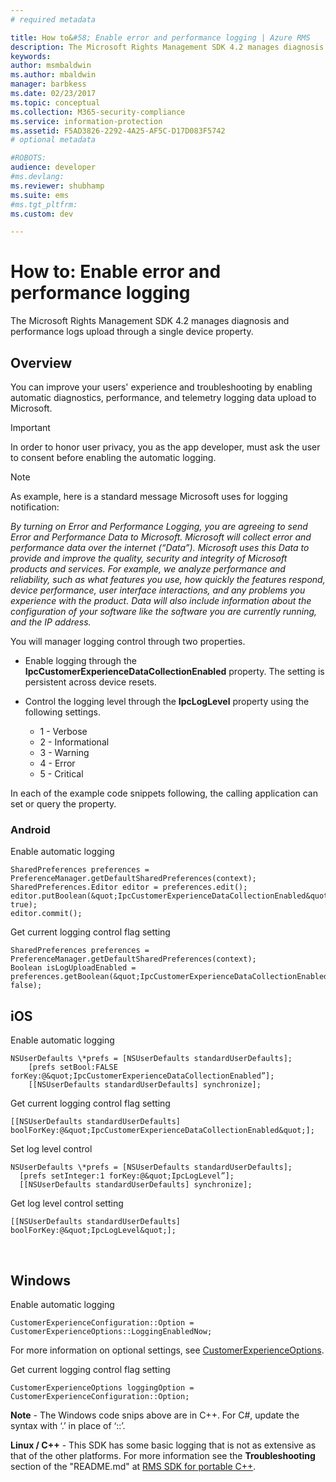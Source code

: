 ```yaml
---
# required metadata

title: How to&#58; Enable error and performance logging | Azure RMS
description: The Microsoft Rights Management SDK 4.2 manages diagnosis and performance logs upload through a single device property.
keywords:
author: msmbaldwin
ms.author: mbaldwin
manager: barbkess
ms.date: 02/23/2017
ms.topic: conceptual
ms.collection: M365-security-compliance
ms.service: information-protection
ms.assetid: F5AD3826-2292-4A25-AF5C-D17D083F5742
# optional metadata

#ROBOTS:
audience: developer
#ms.devlang:
ms.reviewer: shubhamp
ms.suite: ems
#ms.tgt_pltfrm:
ms.custom: dev

---
```


# How to: Enable error and performance logging
The Microsoft Rights Management SDK 4.2 manages diagnosis and performance logs upload through a single device property.

## Overview ##
You can improve your users' experience and troubleshooting by enabling automatic diagnostics, performance, and telemetry logging data upload to Microsoft. 

> [!IMPORTANT] 
> In order to honor user privacy, you as the app developer, must ask the user to consent before enabling the automatic logging.

> [!NOTE]
> As example, here is a standard message Microsoft uses for logging notification: 
>
> *By turning on Error and Performance Logging, you are agreeing to send Error and Performance Data to Microsoft.  Microsoft will collect error and performance data over the internet (“Data”).  Microsoft uses this Data to provide and improve the quality, security and integrity of Microsoft products and services.  For example, we analyze performance and reliability, such as what features you use, how quickly the features respond, device performance, user interface interactions, and any problems you experience with the product.  Data will also include information about the configuration of your software like the software you are currently running, and the IP address.*  

You will manager logging control through two properties.

-   Enable logging through the **IpcCustomerExperienceDataCollectionEnabled** property. The setting is persistent across device resets.
-   Control the logging level through the **IpcLogLevel** property using the following settings.

    * 1 - Verbose
    * 2 - Informational
    * 3 - Warning
    * 4 - Error
    * 5 - Critical

In each of the example code snippets following, the calling application can set or query the property.

### Android ###
Enable automatic logging

    SharedPreferences preferences = PreferenceManager.getDefaultSharedPreferences(context);
    SharedPreferences.Editor editor = preferences.edit();
    editor.putBoolean(&quot;IpcCustomerExperienceDataCollectionEnabled&quot;, true);
    editor.commit();

Get current logging control flag setting

    SharedPreferences preferences = PreferenceManager.getDefaultSharedPreferences(context);
    Boolean isLogUploadEnabled = preferences.getBoolean(&quot;IpcCustomerExperienceDataCollectionEnabled&quot;, false);

## iOS ##
Enable automatic logging

    NSUserDefaults \*prefs = [NSUserDefaults standardUserDefaults];
        [prefs setBool:FALSE forKey:@&quot;IpcCustomerExperienceDataCollectionEnabled”];
        [[NSUserDefaults standardUserDefaults] synchronize];

Get current logging control flag setting

    [[NSUserDefaults standardUserDefaults] boolForKey:@&quot;IpcCustomerExperienceDataCollectionEnabled&quot;];

Set log level control

    NSUserDefaults \*prefs = [NSUserDefaults standardUserDefaults];
      [prefs setInteger:1 forKey:@&quot;IpcLogLevel”];
      [[NSUserDefaults standardUserDefaults] synchronize];

Get log level control setting

    [[NSUserDefaults standardUserDefaults] boolForKey:@&quot;IpcLogLevel&quot;];
 

## Windows ##
Enable automatic logging

    CustomerExperienceConfiguration::Option = CustomerExperienceOptions::LoggingEnabledNow;

For more information on optional settings, see [CustomerExperienceOptions](https://msdn.microsoft.com/library/microsoft.rightsmanagement.customerexperienceoptions.aspx).

Get current logging control flag setting

    CustomerExperienceOptions loggingOption = CustomerExperienceConfiguration::Option;


**Note** - The Windows code snips above are in C++. For C\#, update the syntax with ‘.’ in place of ‘::’.

**Linux / C++** - This SDK has some basic logging that is not as extensive as that of the other platforms. For more information see the **Troubleshooting** section of the "README.md" at [RMS SDK for portable C++](https://github.com/AzureAD/rms-sdk-for-cpp#troubleshooting).
